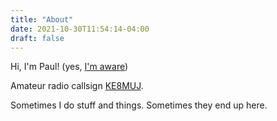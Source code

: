 ```yaml
---
title: "About"
date: 2021-10-30T11:54:14-04:00
draft: false
---
```


Hi, I'm Paul! (yes, [I'm aware](https://www.youtube.com/watch?v=jKudhp317bM))

Amateur radio callsign [KE8MUJ](https://www.qrz.com/db/KE8MUJ). 

Sometimes I do stuff and things. Sometimes they end up here.
